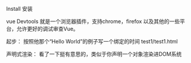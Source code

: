 Install 安装

vue Devtools
就是一个浏览器插件，支持chrome，firefox 以及其他的一些平台，允许更好的调试审查Vue。


起步：
按照他那个“Hello World”的例子写一个绑定的时间
test1/test1.html

声明式渲染：
看了一下挺有意思的，类似于你声明一个对象渲染进DOM系统

